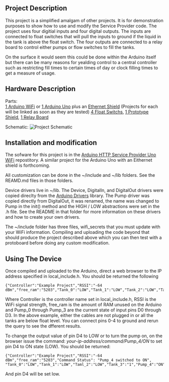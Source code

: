 ## Project Description

This project is a simplified amalgam of other projects. It is for demonstration purposes to show how to use and modify the Service Provider code. The project uses four digitial inputs and four digital outputs. The inputs are connected to float switches that will pull the inputs to ground if the liquid in the tank is above the float switch. The four outputs are connected to a relay board to control either pumps or flow switches to fill the tanks. 

On the surface it would seem this could be done within the Arduino itself but there can be many reasons for yealding control to a central controller such as restricting fill times to certain times of day or clock filling times to get a measure of usage. 

## Hardware Description

Parts:  
[1 Arduino WiFi](https://www.amazon.com/Arduino-UNO-WiFi-REV2-ABX00021/dp/B07MK598QV) or [1 Arduino Uno](https://www.amazon.com/Arduino-A000066-ARDUINO-UNO-R3/dp/B008GRTSV6) plus an [Ethernet Shield](https://www.amazon.com/KEYESTUDIO-Ethernet-Duemilanove-Connects-Internet/dp/B01E5JY7UU/) (Projects for each will be linked as soon as they are tested)
[4 Float Switchs](https://www.amazon.com/Anndason-Pieces-Aquarium-Mounted-Horizontal/dp/B071ZG4Y34), 
[1 Prototype Shield](https://www.amazon.com/ElectroCookie-Arduino-Prototype-Stackable-Expansion/dp/B084CX1RVY), 
[1 Relay Board](https://www.amazon.com/ELEGOO-Channel-Optocoupler-Arduino-Raspberry/dp/B01HEQF5HU/) 

Schematic:
![Project Schematic](https://rickwelch.github.io/JSON_Example_Project/Example_Project.PNG)

## Installation and modification

The sofware for this project is in the [Arduino HTTP Service Provider Uno WiFi](https://github.com/rickwelch/Arduino_HTTP_Service_Provider_Uno_WiFi) repostitory. A similar project for the Arduino Uno with an Eithernet shield is forthcoming. 

All customization can be done in the ~/include and ~/lib folders. See the REAMD.md files in those folders.

Device drivers live in ~/lib. The Device, DigitalIn, and DigitalOut drivers were copied direclty from the [Arduino Drivers](https://github.com/rickwelch/Arduino-Drivers) library. The Pump driver was copied directly from DigitalOut, it was renamed, the name was changed to Pump in the init() method and the HIGH / LOW abstractions were set in the .h file. See the README in that folder for more information on these drivers and how to create your own drivers.

The ~/include folder has three files, wifi_secrets that you must update with your WiFi information. Compiling and uploading the code beyond that should produce the project described above which you can then test with a protoboard before doing any custom modification.

## Using The Device

Once compiled and uploaded to the Arduino, direct a web browser to the IP address specified in local_include.h. You should be returned the following
```
{"Controller":"Example Project","RSSI":"-64 dBm","free_ram":"5203","Tank_0":"LOW","Tank_1":"LOW","Tank_2":"LOW","Tank_3":"Low","Pump_4":"OFF","Pump_5":"OFF","Pump_6":"OFF","Pump_7":"OFF"}
```
Where Controller is the controller name set in local_include.h, RSSI is the WiFi signal strength, free_ram is the amount of RAM unused on the Arduino and Pump_0 through Pump_3 are the current state of input pins D0 through D3. In the above example, either the cables are not plugged in or all the tanks are below float level. You can connect pins 0-4 to ground and rerun the query to see the dfferent results. 

To change the output value of pin D4 to LOW or to turn the pump on, on the browser issue the command: _your-ip-address/command/Pump_4/ON_ to set pin D4 to ON state (LOW). You should be returned:
```
{"Controller":"Example Project","RSSI":"-64 dBm","free_ram":"5203","Command Status": "Pump_4 switched to ON", "Tank_0":"LOW","Tank_1":"LOW","Taml_2":"LOW","Tank_3":"1","Pump_4":"ON","Pump_5":"OFF","Pump_6":"OFF","Pump_7":"OFF"}
```
And pin D4 will be set low.
